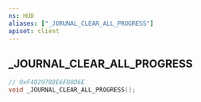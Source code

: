 ```yaml
---
ns: HUD
aliases: ["_JORUNAL_CLEAR_ALL_PROGRESS"]
apiset: client
---
```

## _JOURNAL_CLEAR_ALL_PROGRESS

```c
// 0xF402978DE6F88D6E
void _JOURNAL_CLEAR_ALL_PROGRESS();
```





